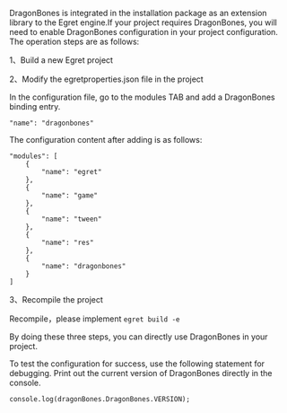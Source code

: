 DragonBones is integrated in the installation package as an extension library to the Egret engine.If your project requires DragonBones, you will need to enable DragonBones configuration in your project configuration. The operation steps are as follows:

1、Build a new Egret project

2、Modify the egretproperties.json file in the project

In the configuration file, go to the modules TAB and add a DragonBones binding entry.

```
"name": "dragonbones"
```

The configuration content after adding is as follows:

```
"modules": [
    {
        "name": "egret"
    },
    {
        "name": "game"
    },
    {
        "name": "tween"
    },
    {
        "name": "res"
    },
    {
        "name": "dragonbones"
    }
]
```

3、Recompile the project


Recompile，please implement `egret build -e`

By doing these three steps, you can directly use DragonBones in your project.

To test the configuration for success, use the following statement for debugging. Print out the current version of DragonBones directly in the console.

```
console.log(dragonBones.DragonBones.VERSION);
```
